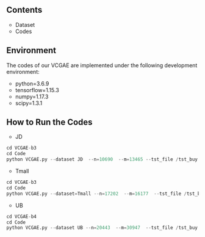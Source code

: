 ## Contents
<ul>
  <li style="list-style-type:circle;"> Dataset
  <li style="list-style-type:circle;"> Codes
</ul>

## Environment
The codes of our VCGAE are implemented under the following development environment:
<ul>
  <li style="list-style-type:circle;">python=3.6.9</li>
  <li style="list-style-type:circle;">tensorflow=1.15.3</li>
  <li style="list-style-type:circle;">numpy=1.17.3</li>
  <li style="list-style-type:circle;">scipy=1.3.1</li>
</ul>


## How to Run the Codes
<ul>
  <li style="list-style-type:circle;">JD</li>
</ul>

```python
cd VCGAE-b3
cd Code
python VCGAE.py --dataset JD  --n=10690  --m=13465 --tst_file /tst_buy --layer_size=[100,100,100]   --lr=0.001  --node_dropout_flag=1  --node_dropout=[0.1]   --mess_dropout=[0.1]   --tradeOff=0.1  --tradeOff_cr=0.1    --Ks=[5,10,15]  
```

<ul>
  <li style="list-style-type:circle;">Tmall</li>
</ul>

```python
cd VCGAE-b3
cd Code
python VCGAE.py --dataset=Tmall --n=17202  --m=16177  --tst_file /tst_buy  --layer_size=[100,100,100,100]   --lr=0.001    --node_dropout_flag=1  --node_dropout=[0.1]   --mess_dropout=[0.1]   --tradeOff=0.01  --tradeOff_cr=0.1   --Ks=[5,10,15]
```

<ul>
  <li style="list-style-type:circle;">UB</li>
</ul>

```python
cd VCGAE-b4
cd Code
python VCGAE.py --dataset UB --n=20443  --m=30947  --tst_file /tst_buy  --layer_size=[100,100,100,100]   --lr=0.001    --node_dropout_flag=1  --node_dropout=[0.1]   --mess_dropout=[0.5]   --tradeOff=1  --tradeOff_cr=1  --Ks=[5,10,15] 
```


<!--
## Partial results
The following table shows the recommendation performance of our VCGAE on JD, Tmall, and UB dataset.

|Algorithms|Dataset|Pre@10|Rec@10|HR@10|NDCG@10|
|:-|:-:|:-:|:-:|:-:|:-:|
|VCGAE|JD|0.0343|0.1444|0.1947|0.1095|
|VCGAE|Tmall|0.0014|0.0065| 0.0131| 0.0069|
|VCGAE|UB|0.0081 | 0.0457 | 0.0670| 0.0487 |
-->
